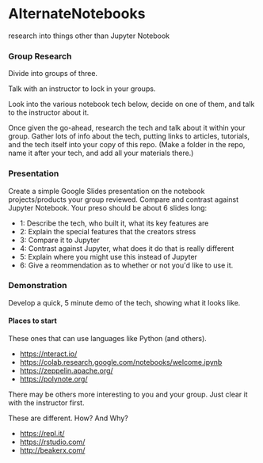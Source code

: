 # AlternateNotebooks
research into things other than Jupyter Notebook

### Group Research

Divide into groups of three. 

Talk with an instructor to lock in your groups.

Look into the various notebook tech below, decide on one of them, and talk to the instructor about it.

Once given the go-ahead, research the tech and talk about it within your group. Gather lots of info about the tech, putting links to articles, tutorials, and the tech itself into your copy of this repo. (Make a folder in the repo, name it after your tech, and add all your materials there.)

### Presentation

Create a simple Google Slides presentation on the notebook projects/products your group reviewed. Compare and contrast against Jupyter Notebook. Your preso should be about 6 slides long:
- 1: Describe the tech, who built it, what its key features are
- 2: Explain the special features that the creators stress
- 3: Compare it to Jupyter
- 4: Contrast against Jupyter, what does it do that is really different
- 5: Explain where you might use this instead of Jupyter
- 6: Give a reommendation as to whether or not you'd like to use it.

### Demonstration

Develop a quick, 5 minute demo of the tech, showing what it looks like. 

#### Places to start

These ones that can use languages like Python (and others).
- https://nteract.io/
- https://colab.research.google.com/notebooks/welcome.ipynb
- https://zeppelin.apache.org/
- https://polynote.org/

There may be others more interesting to you and your group. Just clear it with the instructor first.

These are different. How? And Why?
- https://repl.it/
- https://rstudio.com/
- http://beakerx.com/

